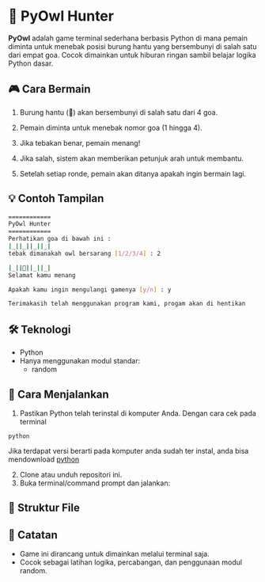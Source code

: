 # 🦉 PyOwl Hunter

**PyOwl** adalah game terminal sederhana berbasis Python di mana pemain diminta untuk menebak posisi burung hantu yang bersembunyi di salah satu dari empat goa. Cocok dimainkan untuk hiburan ringan sambil belajar logika Python dasar.

## 🎮 Cara Bermain

1. Burung hantu (🦉) akan bersembunyi di salah satu dari 4 goa.

2. Pemain diminta untuk menebak nomor goa (1 hingga 4).

3. Jika tebakan benar, pemain menang!

4. Jika salah, sistem akan memberikan petunjuk arah untuk membantu.

5. Setelah setiap ronde, pemain akan ditanya apakah ingin bermain lagi.

## 💡 Contoh Tampilan
```bash
============
PyOwl Hunter
============
Perhatikan goa di bawah ini :
|_||_||_||_|
tebak dimanakah owl bersarang [1/2/3/4] : 2

|_||🦉||_||_|
Selamat kamu menang

Apakah kamu ingin mengulangi gamenya [y/n] : y

Terimakasih telah menggunakan program kami, progam akan di hentikan
```
## 🛠 Teknologi
- Python
- Hanya menggunakan modul standar:
   - random

## 🚀 Cara Menjalankan
1. Pastikan Python telah terinstal di komputer Anda. Dengan cara cek pada terminal
```
python
```
Jika terdapat versi berarti pada komputer anda sudah ter instal, anda bisa mendownload [python](https://www.python.org/downloads/)

2. Clone atau unduh repositori ini.
3. Buka terminal/command prompt dan jalankan:

## 📁 Struktur File

## 📌 Catatan
- Game ini dirancang untuk dimainkan melalui terminal saja.
- Cocok sebagai latihan logika, percabangan, dan penggunaan modul random.
